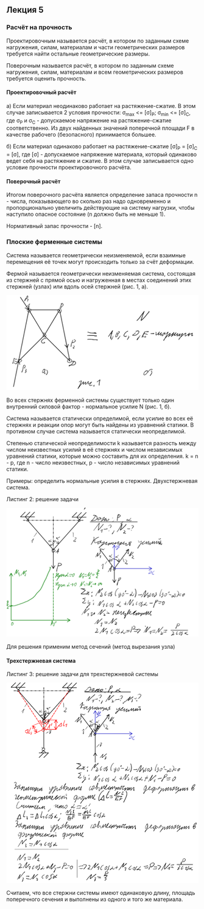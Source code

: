 ## Лекция 5

### Расчёт на прочность

Проектировочным называется расчёт, в котором по заданным схеме нагружения, силам, материалам и части геометрических размеров требуется найти остальные геометрические размеры.

Поверочным называется расчёт, в котором по заданным схеме нагружения, силам, материалам и всем геометрических размеров требуется оценить прочность.

#### Проектировочный расчёт

а) Если материал неодинаково работает на растяжение-сжатие. В этом случае записывается 2 условия прочности: <a>&sigma;<sub>max</sub></a> <= \[<a>&sigma;]<sub>Р</sub></a>; <a>&sigma;<sub>min</sub></a> <= \[<a>&sigma;]<sub>С</sub></a>, где <a>&sigma;<sub>Р</sub></a> и <a>&sigma;<sub>С</sub></a> - допускаемое напряжение на растяжение-сжатие соответственно. Из двух найденных значений поперечной площади F в качестве рабочего (безопасного) принимается большее.

б) Если материал одинаково работает на растяжение-сжатие \[<a>&sigma;]<sub>Р</sub></a> = \[<a>&sigma;]<sub>С</sub></a> = \[<a>&sigma;]</a>, где \[<a>&sigma;]</a> - допускаемое напряжение материала, который одинаково ведет себя на растяжение и сжатие. В этом случае записывается одно условие прочности проектировочного расчёта.

#### Поверочный расчёт

Итогом поверочного расчёта является определение запаса прочности n - числа, показывающего во сколько раз надо одновременно и пропорционально увеличить действующие на систему нагрузки, чтобы наступило опасное состояние (n должно быть не меньше 1).

Нормативный запас прочности - \[n\].

### Плоские ферменные системы

Система называется геометрически неизменяемой, если взаимные перемещения её точек могут происходить только за счёт деформации.

Фермой называется геометрически неизменяемая система, состоящая из стержней с прямой осью и нагруженная в местах соединений этих стержней (узлах) или вдоль осей стержней (рис. 1, а).

<img src=source-figures/lect5-fig1.png>

Во всех стержнях ферменной системы существует только один внутренний силовой фактор - нормальное усилие N (рис. 1, б).

Система называется статически определимой, если усилие во всех её стержнях и реакции опор могут быть найдены из уравнений статики. В противном случае система называется статически неопределимой.

Степенью статической неопределимости k называется разность между числом неизвестных усилий в её стержнях и числом независимых уравнений статики, которые можно составить для их определения. k = n - p, где n - число неизвестных, p - число независимых уравнений статики.

Примеры: определить нормальные усилия в стержнях. Двухстержневая система.

Листинг 2: решение задачи

<img src=source-figures/lect5-list2.png>

Для решения применим метод сечений (метод вырезания узла)

#### Трехстержневая система

Листинг 3: решение задачи для трехстержневой системы

<img src=source-figures/lect5-list3.png>

Считаем, что все стержни системы имеют одинаковую длину, площадь поперечного сечения и выполнены из одного и того же материала.
